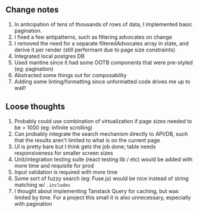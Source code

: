 ## Change notes

1. In anticipation of tens of thousands of rows of data, I implemented basic pagination.
2. I fixed a few antipatterns, such as filtering advocates on change
3. I removed the need for a separate filteredAdvocates array in state, and derive it per render (still performant due to page size constraints)
4. Integrated local postgres DB
5. Used mantine since it had some OOTB components that were pre-styled (eg: pagination)
6. Abstracted some things out for composability
7. Adding some linting/formatting since unformatted code drives me up to wall!

## Loose thoughts

1. Probably could use combination of virtualization if page sizes needed to be > 1000 (eg: infinite scrolling)
2. Can probably integrate the search mechanism directly to API/DB, such that the results aren't limited to what is on the current page
3. UI is pretty bare but I think gets the job done; table needs responsiveness for smaller screen sizes
4. Unit/integration testing suite (react testing lib / etc) would be added with more time and requisite for prod
5. Input validation is required with more time
6. Some sort of fuzzy search (eg: Fuse.js) would be nice instead of string matching w/ `.includes`
7. I thought about implementing Tanstack Query for caching, but was limited by time. For a project this small it is also unnecessary, especially with pagination
